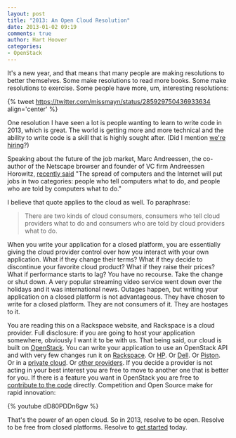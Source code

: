 ```yaml
---
layout: post
title: "2013: An Open Cloud Resolution"
date: 2013-01-02 09:19
comments: true
author: Hart Hoover
categories: 
- OpenStack
---
```

It's a new year, and that means that many people are making resolutions to better themselves. Some make resolutions to read more books. Some make resolutions to exercise. Some people have more, um, interesting resolutions:

{% tweet https://twitter.com/missmayn/status/285929750436933634 align='center' %}

One resolution I have seen a lot is people wanting to learn to write code in 2013, which is great. The world is getting more and more technical and the ability to write code is a skill that is highly sought after. (Did I mention [we're hiring](http://rackertalent.com)?)

<!-- more -->

Speaking about the future of the job market, Marc Andreessen, the co-author of the Netscape browser and founder of VC firm Andreessen Horowitz, [recently said](http://usatoday30.usatoday.com/money/business/story/2012/09/13/jobs-fight-haves-vs-the-have-nots/57778406/1) "The spread of computers and the Internet will put jobs in two categories: people who tell computers what to do, and people who are told by computers what to do."

I believe that quote applies to the cloud as well. To paraphrase:

> There are two kinds of cloud consumers, consumers who tell cloud providers what to do and consumers who are told by cloud providers what to do.

When you write your application for a closed platform, you are essentially giving the cloud provider control over how you interact with your own application. What if they change their terms? What if they decide to discontinue your favorite cloud product? What if they raise their prices? What if performance starts to lag? You have no recourse. Take the change or shut down. A very popular streaming video service went down over the holidays and it was international news. Outages happen, but writing your application on a closed platform is not advantageous. They have chosen to write for a closed platform. They are not consumers of it. They are hostages to it.

You are reading this on a Rackspace website, and Rackspace is a cloud provider. Full disclosure: if you are going to host your application somewhere, obviously I want it to be with us. That being said, our cloud is built on [OpenStack](http://www.openstack.org). You can write your application to use an OpenStack API and with very few changes run it on [Rackspace](http://www.rackspace.com/cloud/public/). Or [HP](https://www.hpcloud.com/). Or [Dell](http://content.dell.com/us/en/enterprise/by-need-it-productivity-data-center-change-response-openstack-cloud). Or [Piston](http://www.pistoncloud.com/). Or in a [private cloud](http://www.rackspace.com/cloud/private/). Or [other providers](http://www.openstack.org/foundation/companies/). If you decide a provider is not acting in your best interest you are free to move to another one that is better for you. If there is a feature you want in OpenStack you are free to [contribute to the code](http://wiki.openstack.org/HowToContribute) directly. Competition and Open Source make for rapid innovation:

{% youtube dD80PDDn6gw %}

That's the power of an open cloud. So in 2013, resolve to be open. Resolve to be free from closed platforms. Resolve to [get started](http://www.rackspace.com/cloud/) today.